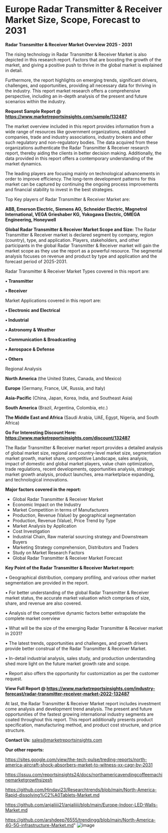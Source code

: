 # Europe Radar Transmitter & Receiver Market Size, Scope, Forecast to 2031

<Strong> Radar Transmitter & Receiver Market Overview 2025 - 2031</strong>

The rising technology in Radar Transmitter & Receiver Market is also depicted in this research report. Factors that are boosting the growth of the market, and giving a positive push to thrive in the global market is explained in detail.

Furthermore, the report highlights on emerging trends, significant drivers, challenges, and opportunities, providing all necessary data for thriving in the industry. This report market research offers a comprehensive perspective, including an in-depth analysis of the present and future scenarios within the industry.

<strong>Request Sample Report @ <a href=https://www.marketreportsinsights.com/sample/132487>https://www.marketreportsinsights.com/sample/132487</a></strong>

The market overview included in this report provides information from a wide range of resources like government organizations, established companies, trade and industry associations, industry brokers and other such regulatory and non-regulatory bodies. The data acquired from these organizations authenticate the Radar Transmitter & Receiver research report, thereby aiding the clients in better decision making. Additionally, the data provided in this report offers a contemporary understanding of the market dynamics.

The leading players are focusing mainly on technological advancements in order to improve efficiency. The long-term development patterns for this market can be captured by continuing the ongoing process improvements and financial stability to invest in the best strategies.

Top Key players of Radar Transmitter & Receiver Market are:

<strong>ABB, Emerson Electric, Siemens AG, Schneider Electric, Magnetrol International, VEGA Grieshaber KG, Yokogawa Electric, OMEGA Engineering, Honeywell</strong>

<strong><b>Global Radar Transmitter & Receiver Market Scope and Size:</b></strong>
The Radar Transmitter & Receiver market is declared segment by company, region (country), type, and application. Players, stakeholders, and other participants in the global Radar Transmitter & Receiver market will gain the market scope as they use the report as a powerful resource. The segmental analysis focuses on revenue and product by type and application and the forecast period of 2025-2031.

Radar Transmitter & Receiver Market Types covered in this report are:

<strong>• Transmitter

• Receiver</strong>

Market Applications covered in this report are:

<strong>• Electronic and Electrical

• Industrial

• Astronomy & Weather

• Communication & Broadcasting

• Aerospace & Defense

• Others</strong> 

Regional Analysis

<strong>North America</strong> (the United States, Canada, and Mexico)

<strong>Europe</strong> (Germany, France, UK, Russia, and Italy)

<strong>Asia-Pacific</strong> (China, Japan, Korea, India, and Southeast Asia)

<strong>South America</strong> (Brazil, Argentina, Colombia, etc.)

<strong>The Middle East and Africa</strong> (Saudi Arabia, UAE, Egypt, Nigeria, and South Africa)

<strong>Go For Interesting Discount Here: <a href=https://www.marketreportsinsights.com/discount/132487>https://www.marketreportsinsights.com/discount/132487</a></strong>

The Radar Transmitter & Receiver market report provides a detailed analysis of global market size, regional and country-level market size, segmentation market growth, market share, competitive Landscape, sales analysis, impact of domestic and global market players, value chain optimization, trade regulations, recent developments, opportunities analysis, strategic market growth analysis, product launches, area marketplace expanding, and technological innovations.

<strong><b>Major factors covered in the report:</b></strong>
<ul>
  <li>Global Radar Transmitter & Receiver Market </li>
  <li>Economic Impact on the Industry</li>
  <li>Market Competition in terms of Manufacturers</li>
  <li>Production, Revenue (Value) by geographical segmentation</li>
  <li>Production, Revenue (Value), Price Trend by Type</li>
  <li>Market Analysis by Application</li>
  <li>Cost Investigation</li>
  <li>Industrial Chain, Raw material sourcing strategy and Downstream Buyers</li>
  <li>Marketing Strategy comprehension, Distributors and Traders</li>
  <li>Study on Market Research Factors</li>
  <li>Global Radar Transmitter & Receiver Market Forecast</li>
</ul>

<strong><b>Key Point of the Radar Transmitter & Receiver Market report:</b></strong>

• Geographical distribution, company profiling, and various other market segmentation are provided in the report.

• For better understanding of the global Radar Transmitter & Receiver market status, the accurate market valuation which comprises of size, share, and revenue are also covered.

• Analysis of the competitive dynamic factors better extrapolate the complete market overview

• What will be the size of the emerging Radar Transmitter & Receiver market in 2031?

• The latest trends, opportunities and challenges, and growth drivers provide better construal of the Radar Transmitter & Receiver Market.

• In-detail industrial analysis, sales study, and production understanding shed more light on the future market growth rate and scope.

• Report also offers the opportunity for customization as per the customer request.

<strong><b>View Full Report @ <a href=https://www.marketreportsinsights.com/industry-forecast/radar-transmitter-receiver-market-2022-132487>https://www.marketreportsinsights.com/industry-forecast/radar-transmitter-receiver-market-2022-132487</a></b></strong>


At last, the Radar Transmitter & Receiver Market report includes investment come analysis and development trend analysis. The present and future opportunities of the fastest growing international industry segments are coated throughout this report. This report additionally presents product specification, manufacturing method, and product cost structure, and price structure.

<strong>Contact Us:</strong>
sales@marketreportsinsights.com

<strong>Our other reports:</strong>

<a href=https://sites.google.com/view/the-tech-pulse/treding-reports/north-america-aircraft-shock-absorbers-market-to-witness-xx-cagr-by-2031>https://sites.google.com/view/the-tech-pulse/treding-reports/north-america-aircraft-shock-absorbers-market-to-witness-xx-cagr-by-2031</a>

<a href=https://issuu.com/reportsinsights24/docs/northamericavendingcoffeemachinemarketgrowthsizesh>https://issuu.com/reportsinsights24/docs/northamericavendingcoffeemachinemarketgrowthsizesh</a>

<a href=https://github.com/Hindavi23/Researchtrends/blob/main/North-America-Rapid-dissolving%C2%A0Tablets-Market.md>https://github.com/Hindavi23/Researchtrends/blob/main/North-America-Rapid-dissolving%C2%A0Tablets-Market.md</a>

<a href=https://github.com/anjaliiii21/anjaliiii/blob/main/Europe-Indoor-LED-Walls-Market.md>https://github.com/anjaliiii21/anjaliiii/blob/main/Europe-Indoor-LED-Walls-Market.md</a>

<a href=https://github.com/arshdeep76555/trendingg/blob/main/North-America-4G-5G-infrastructure-Market.md>https://github.com/arshdeep76555/trendingg/blob/main/North-America-4G-5G-infrastructure-Market.md</a>"
![image](https://github.com/user-attachments/assets/7c122af7-501d-42aa-a6c4-afc86b3773b3)
